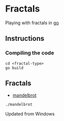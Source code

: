# Fractals

Playing with fractals in [go](https://golang.org)

## Instructions

### Compiling the code

```
cd <fractal-type>
go build
```

###

## Fractals

+ [mandelbrot](./mandelbrot/mandelbrot.go)

```
./mandelbrot
```

Updated from Windows
